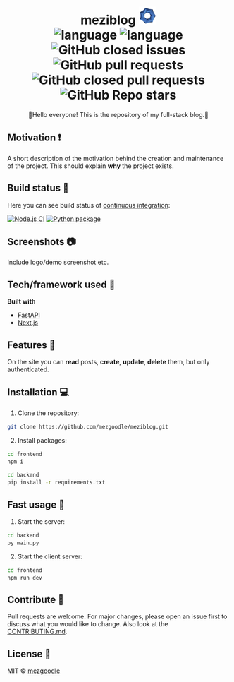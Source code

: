<h1 id="project-title" align="center">
  meziblog <img alt="logo" width="40" height="40" src="https://raw.githubusercontent.com/mezgoodle/images/master/MezidiaLogoTransparent.png" /><br>
  <img alt="language" src="https://img.shields.io/badge/language-python-brightgreen?style=flat-square" />
  <img alt="language" src="https://img.shields.io/github/issues/mezgoodle/meziblog?style=flat-square" />
  <img alt="GitHub closed issues" src="https://img.shields.io/github/issues-closed/mezgoodle/meziblog?style=flat-square" />
  <img alt="GitHub pull requests" src="https://img.shields.io/github/issues-pr/mezgoodle/meziblog?style=flat-square" />
  <img alt="GitHub closed pull requests" src="https://img.shields.io/github/issues-pr-closed/mezgoodle/meziblog?style=flat-square" />
  <img alt="GitHub Repo stars" src="https://img.shields.io/github/stars/mezgoodle/meziblog?style=flat-square">
</h1>

<p align="center">
 🌟Hello everyone! This is the repository of my full-stack blog.🌟
</p>

## Motivation :exclamation:

A short description of the motivation behind the creation and maintenance of the project. This should explain **why** the project exists.

## Build status :hammer:

Here you can see build status of [continuous integration](https://en.wikipedia.org/wiki/Continuous_integration):

[![Node.js CI](https://github.com/mezgoodle/meziblog/actions/workflows/node.js.yml/badge.svg)](https://github.com/mezgoodle/meziblog/actions/workflows/node.js.yml)
[![Python package](https://github.com/mezgoodle/meziblog/actions/workflows/python-package.yml/badge.svg)](https://github.com/mezgoodle/meziblog/actions/workflows/python-package.yml)

## Screenshots :camera:

Include logo/demo screenshot etc.

## Tech/framework used :wrench:

**Built with**

- [FastAPI](https://fastapi.tiangolo.com/)
- [Next.js](https://nextjs.org/)

## Features :muscle:

On the site you can **read** posts, **create**, **update**, **delete** them, but only authenticated.

## Installation :computer:

1. Clone the repository:

```bash
git clone https://github.com/mezgoodle/meziblog.git
```

2. Install packages:

```bash
cd frontend
npm i
```

```bash
cd backend
pip install -r requirements.txt
```

## Fast usage :dash:

1. Start the server:

```bash
cd backend
py main.py
```

2. Start the client server:

```bash
cd frontend
npm run dev
```

## Contribute :running:

Pull requests are welcome. For major changes, please open an issue first to discuss what you would like to change. Also look at the [CONTRIBUTING.md](https://github.com/mezgoodle/meziblog/blob/master/CONTRIBUTING.md).

## License :bookmark:

MIT © [mezgoodle](https://github.com/mezgoodle)
